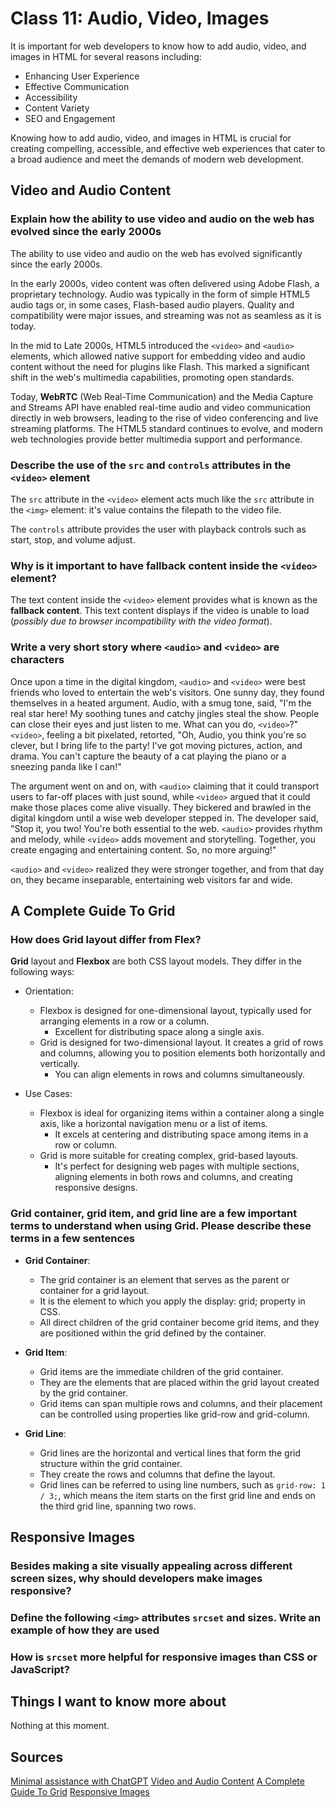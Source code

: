 # Class 11: Audio, Video, Images

It is important for web developers to know how to add audio, video, and images in HTML for several reasons including:

- Enhancing User Experience
- Effective Communication
- Accessibility
- Content Variety
- SEO and Engagement

Knowing how to add audio, video, and images in HTML is crucial for creating compelling, accessible, and effective web
experiences that cater to a broad audience and meet the demands of modern web development.

## Video and Audio Content

### Explain how the ability to use video and audio on the web has evolved since the early 2000s

The ability to use video and audio on the web has evolved significantly since the early 2000s.

 In the early 2000s, video content was often delivered using Adobe Flash, a proprietary technology.
 Audio was typically in the form of simple HTML5 audio tags or, in some cases, Flash-based audio players.
 Quality and compatibility were major issues, and streaming was not as seamless as it is today.

 In the mid to Late 2000s, HTML5 introduced the `<video>` and `<audio>` elements, which allowed native
 support for embedding video and audio content without the need for plugins like Flash. This marked
 a significant shift in the web's multimedia capabilities, promoting open standards.

 Today, **WebRTC** (Web Real-Time Communication) and the Media Capture and Streams API have enabled real-time
 audio and video communication directly in web browsers, leading to the rise of video conferencing and
 live streaming platforms. The HTML5 standard continues to evolve, and modern web technologies provide
 better multimedia support and performance.

### Describe the use of the `src` and `controls` attributes in the `<video>` element

The `src` attribute in the `<video>` element acts much like the `src` attribute in the `<img>` element:
it's value contains the filepath to the video file.

The `controls` attribute provides the user with playback controls such as start, stop, and volume adjust.

### Why is it important to have fallback content inside the `<video>` element?

The text content inside the `<video>` element provides what is known as the **fallback content**. This text
content displays if the video is unable to load (*possibly due to browser incompatibility with the video format*).

### Write a very short story where `<audio>` and `<video>` are characters

Once upon a time in the digital kingdom, `<audio>` and `<video>` were best friends who loved to entertain the web's
visitors. One sunny day, they found themselves in a heated argument. Audio, with a smug tone, said, "I'm the real
star here! My soothing tunes and catchy jingles steal the show. People can close their eyes and just listen to me.
What can you do, `<video>`?" `<video>`, feeling a bit pixelated, retorted, "Oh, Audio, you think you're so clever,
but I bring life to the party! I've got moving pictures, action, and drama. You can't capture the beauty of a cat
playing the piano or a sneezing panda like I can!"

The argument went on and on, with `<audio>` claiming that it could transport users to far-off places with just sound,
while `<video>` argued that it could make those places come alive visually. They bickered and brawled in the digital
kingdom until a wise web developer stepped in. The developer said, "Stop it, you two! You're both essential to the web.
`<audio>` provides rhythm and melody, while `<video>` adds movement and storytelling. Together, you create engaging and
entertaining content. So, no more arguing!"

`<audio>` and `<video>` realized they were stronger together, and from that day on, they became inseparable,
entertaining web visitors far and wide.

## A Complete Guide To Grid

### How does Grid layout differ from Flex?

**Grid** layout and **Flexbox** are both CSS layout models. They differ in the following ways:

- Orientation:
  - Flexbox is designed for one-dimensional layout, typically used for arranging elements in a row or a column.
    - Excellent for distributing space along a single axis.
  - Grid is designed for two-dimensional layout. It creates a grid of rows and columns, allowing you to position elements both horizontally and vertically.
    - You can align elements in rows and columns simultaneously.

- Use Cases:
  - Flexbox is ideal for organizing items within a container along a single axis, like a horizontal navigation menu or a list of items.
    - It excels at centering and distributing space among items in a row or column.
  - Grid is more suitable for creating complex, grid-based layouts.
    - It's perfect for designing web pages with multiple sections, aligning elements in both rows and columns, and creating responsive designs.

### Grid container, grid item, and grid line are a few important terms to understand when using Grid. Please describe these terms in a few sentences

- **Grid Container**:
  - The grid container is an element that serves as the parent or container for a grid layout.
  - It is the element to which you apply the display: grid; property in CSS.
  - All direct children of the grid container become grid items, and they are positioned within the grid defined by the container.

- **Grid Item**:
  - Grid items are the immediate children of the grid container.
  - They are the elements that are placed within the grid layout created by the grid container.
  - Grid items can span multiple rows and columns, and their placement can be controlled using properties like grid-row and grid-column.

- **Grid Line**:
  - Grid lines are the horizontal and vertical lines that form the grid structure within the grid container.
  - They create the rows and columns that define the layout.
  - Grid lines can be referred to using line numbers, such as `grid-row: 1 / 3;`,
    which means the item starts on the first grid line and ends on the third grid line, spanning two rows.

## Responsive Images

### Besides making a site visually appealing across different screen sizes, why should developers make images responsive?

### Define the following `<img>` attributes `srcset` and sizes. Write an example of how they are used

### How is `srcset` more helpful for responsive images than CSS or JavaScript?

## Things I want to know more about

Nothing at this moment.

## Sources

[Minimal assistance with ChatGPT](https://chat.openai.com/)
[Video and Audio Content](https://developer.mozilla.org/en-US/docs/Learn/HTML/Multimedia_and_embedding/Video_and_audio_content)
[A Complete Guide To Grid](https://css-tricks.com/snippets/css/complete-guide-grid/)
[Responsive Images](https://developer.mozilla.org/en-US/docs/Learn/HTML/Multimedia_and_embedding/Responsive_images)
